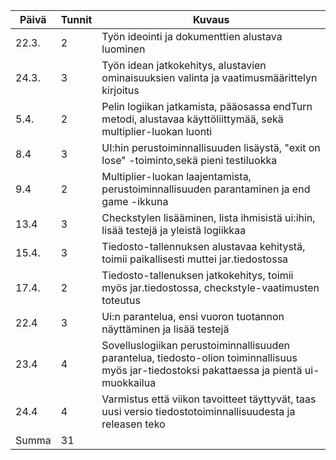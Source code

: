 |Päivä|Tunnit|Kuvaus|
|-|-|-|
|22.3.|2|Työn ideointi ja dokumenttien alustava luominen|
|24.3.|3|Työn idean jatkokehitys, alustavien ominaisuuksien valinta ja vaatimusmäärittelyn kirjoitus|
|5.4.|2|Pelin logiikan jatkamista, pääosassa endTurn metodi, alustavaa käyttöliittymää, sekä multiplier-luokan luonti|
|8.4|3|UI:hin perustoiminnallisuuden lisäystä, "exit on lose" -toiminto,sekä pieni testiluokka|
|9.4|2|Multiplier-luokan laajentamista, perustoiminnallisuuden parantaminen ja end game -ikkuna|
|13.4|3|Checkstylen lisääminen, lista ihmisistä ui:ihin, lisää testejä ja yleistä logiikkaa|
|15.4.|3|Tiedosto-tallennuksen alustavaa kehitystä, toimii paikallisesti muttei jar.tiedostossa|
|17.4.|2|Tiedosto-tallenuksen jatkokehitys, toimii myös jar.tiedostossa, checkstyle-vaatimusten toteutus|
|22.4|3|Ui:n parantelua, ensi vuoron tuotannon näyttäminen ja lisää testejä|
|23.4|4|Sovelluslogiikan perustoiminnallisuuden parantelua, tiedosto-olion toiminnallisuus myös jar-tiedostoksi pakattaessa ja pientä ui-muokkailua|
|24.4|4|Varmistus että viikon tavoitteet täyttyvät, taas uusi versio tiedostotoiminnallisuudesta ja releasen teko|
|Summa|31|
